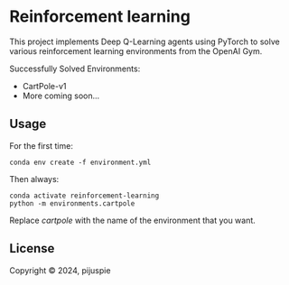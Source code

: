 # Reinforcement learning

This project implements Deep Q-Learning agents using PyTorch to solve various reinforcement learning environments from the OpenAI Gym.

Successfully Solved Environments:
* CartPole-v1
* More coming soon...

## Usage

For the first time:
```
conda env create -f environment.yml
```
Then always:
```
conda activate reinforcement-learning
python -m environments.cartpole
```
Replace *cartpole* with the name of the environment that you want.

## License

Copyright © 2024, pijuspie
